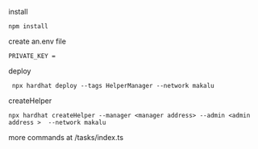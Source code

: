 install

```
npm install
```

create an.env file

```
PRIVATE_KEY =
```

deploy

```
 npx hardhat deploy --tags HelperManager --network makalu
```

createHelper

```
npx hardhat createHelper --manager <manager address> --admin <admin address >  --network makalu
```

more commands at /tasks/index.ts
